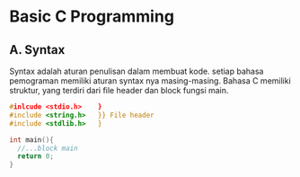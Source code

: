 # Basic C Programming
## A. Syntax
Syntax adalah aturan penulisan dalam membuat kode. setiap bahasa pemograman memiliki aturan syntax nya masing-masing. Bahasa C memiliki struktur, yang terdiri dari file header dan block fungsi main.
```c
#inlcude <stdio.h>    }
#include <string.h>   }} File header
#include <stdlib.h>   }

int main(){
  //...block main
  return 0;
}
```
